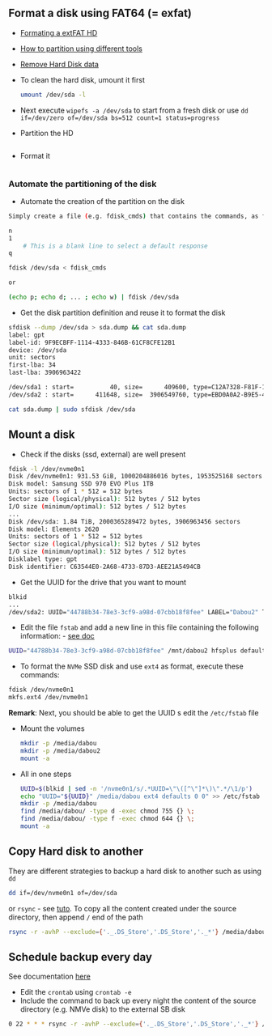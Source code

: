 ## Format a disk using FAT64 (= exfat)

- [Formating a extFAT HD](https://matthew.komputerwiz.net/2015/12/13/formatting-universal-drive.html)
- [How to partition using different tools](https://stackpointer.io/unix/linux-script-to-partition-disk/632/)
- [Remove Hard Disk data](https://how-to.fandom.com/wiki/How_to_wipe_a_hard_drive_clean_in_Linux)

- To clean the hard disk, umount it first
  ```bash
  umount /dev/sda -l
  ```
- Next execute `wipefs -a /dev/sda` to start from a fresh disk or use `dd if=/dev/zero of=/dev/sda bs=512 count=1 status=progress`
- Partition the HD
```bash
```
- Format it
```bash

```

### Automate the partitioning of the disk

- Automate the creation of the partition on the disk
```bash
Simply create a file (e.g. fdisk_cmds) that contains the commands, as for instance:

n
1
    # This is a blank line to select a default response
q

fdisk /dev/sda < fdisk_cmds

or

(echo p; echo d; ... ; echo w) | fdisk /dev/sda
```

- Get the disk partition definition and reuse it to format the disk
```bash
sfdisk --dump /dev/sda > sda.dump && cat sda.dump
label: gpt
label-id: 9F9ECBFF-1114-4333-846B-61CF8CFE12B1
device: /dev/sda
unit: sectors
first-lba: 34
last-lba: 3906963422

/dev/sda1 : start=          40, size=      409600, type=C12A7328-F81F-11D2-BA4B-00A0C93EC93B, uuid=4C30D8D9-0D24-4D72-B997-26260F56EA69, name="EFI System Partition"
/dev/sda2 : start=      411648, size=  3906549760, type=EBD0A0A2-B9E5-4433-87C0-68B6B72699C7, uuid=83CC6B88-E1D7-422F-B446-5B51947B87BD

cat sda.dump | sudo sfdisk /dev/sda
```

## Mount a disk

- Check if the disks (ssd, external) are well present
```bash
fdisk -l /dev/nvme0n1
Disk /dev/nvme0n1: 931.53 GiB, 1000204886016 bytes, 1953525168 sectors
Disk model: Samsung SSD 970 EVO Plus 1TB
Units: sectors of 1 * 512 = 512 bytes
Sector size (logical/physical): 512 bytes / 512 bytes
I/O size (minimum/optimal): 512 bytes / 512 bytes
...
Disk /dev/sda: 1.84 TiB, 2000365289472 bytes, 3906963456 sectors
Disk model: Elements 2620
Units: sectors of 1 * 512 = 512 bytes
Sector size (logical/physical): 512 bytes / 512 bytes
I/O size (minimum/optimal): 512 bytes / 512 bytes
Disklabel type: gpt
Disk identifier: C63544E0-2A68-4733-87D3-AEE21A5494CB
```
- Get the UUID for the drive that you want to mount
```bash
blkid
...
/dev/sda2: UUID="44788b34-78e3-3cf9-a98d-07cbb18f8fee" LABEL="Dabou2" TYPE="hfsplus" PARTUUID="eac98ec4-4f16-4879-ba61-aa472304c5a3"
```
- Edit the file `fstab` and add a new line in this file containing the following information: - [see doc](https://techguides.yt/guides/how-to-partition-format-and-auto-mount-disk-on-ubuntu-20-04/)
```bash
UUID="44788b34-78e3-3cf9-a98d-07cbb18f8fee" /mnt/dabou2 hfsplus defaults 0 0
```
- To format the `NVMe` SSD disk and use `ext4` as format, execute these commands:
```bash
fdisk /dev/nvme0n1
mkfs.ext4 /dev/nvme0n1
```
**Remark**: Next, you should be able to get the UUID s edit the `/etc/fstab` file
- Mount the volumes
  ```bash
  mkdir -p /media/dabou
  mkdir -p /media/dabou2
  mount -a
  ```
- All in one steps
  ```bash
  UUID=$(blkid | sed -n '/nvme0n1/s/.*UUID=\"\([^\"]*\)\".*/\1/p')
  echo "UUID="${UUID}" /media/dabou ext4 defaults 0 0" >> /etc/fstab
  mkdir -p /media/dabou
  find /media/dabou/ -type d -exec chmod 755 {} \;
  find /media/dabou/ -type f -exec chmod 644 {} \;
  mount -a
  ```
## Copy Hard disk to another

They are different strategies to backup a hard disk to another such as using `dd`
```bash
dd if=/dev/nvme0n1 of=/dev/sda
```
or `rsync` - see [tuto](http://doc.ubuntu-fr.org/rsync). To copy all the content created under the source directory, then append `/` end of the path
```bash
rsync -r -avhP --exclude={'._.DS_Store','.DS_Store','._*'} /media/dabou/ /media/dabou2/
```

## Schedule backup every day

See documentation [here](https://www.howtogeek.com/135533/how-to-use-rsync-to-backup-your-data-on-linux/)

- Edit the `crontab` using `crontab -e`
- Include the command to back up every night the content of the source directory (e.g. NMVe disk) to the external SB disk
```bash
0 22 * * * rsync -r -avhP --exclude={'._.DS_Store','.DS_Store','._*'} /media/dabou/ /media/dabou2/
```
